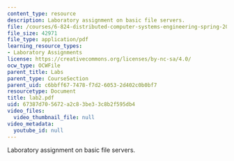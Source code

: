 ```yaml
---
content_type: resource
description: Laboratory assignment on basic file servers.
file: /courses/6-824-distributed-computer-systems-engineering-spring-2006/67387d705672a2c83be33c8b2f595db4_lab2.pdf
file_size: 42971
file_type: application/pdf
learning_resource_types:
- Laboratory Assignments
license: https://creativecommons.org/licenses/by-nc-sa/4.0/
ocw_type: OCWFile
parent_title: Labs
parent_type: CourseSection
parent_uid: c6bbff67-7478-f7d2-6053-2d402c0b0bf7
resourcetype: Document
title: lab2.pdf
uid: 67387d70-5672-a2c8-3be3-3c8b2f595db4
video_files:
  video_thumbnail_file: null
video_metadata:
  youtube_id: null
---
```

Laboratory assignment on basic file servers.